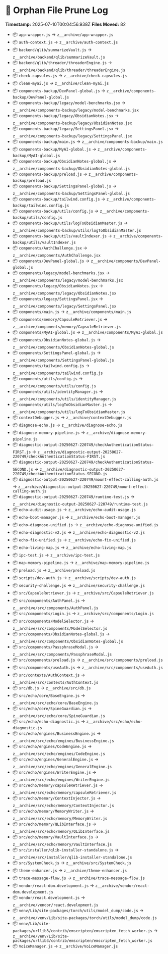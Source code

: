# 🧾 Orphan File Prune Log
**Timestamp:** 2025-07-10T00:04:56.938Z
**Files Moved:** 82

- 📦 `app-wrapper.js` → `z__archive/app-wrapper.js`
- 📦 `auth-context.js` → `z__archive/auth-context.js`
- 📦 `backend/qlib/summarizeVault.js` → `z__archive/backend/qlib/summarizeVault.js`
- 📦 `backend/qlib/threader/threaderEngine.js` → `z__archive/backend/qlib/threader/threaderEngine.js`
- 📦 `check-capsules.js` → `z__archive/check-capsules.js`
- 📦 `clean-myai.js` → `z__archive/clean-myai.js`
- 📦 `components-backup/DevPanel-global.js` → `z__archive/components-backup/DevPanel-global.js`
- 📦 `components-backup/legacy/model-benchmarks.jsx` → `z__archive/components-backup/legacy/model-benchmarks.jsx`
- 📦 `components-backup/legacy/ObsidianNotes.jsx` → `z__archive/components-backup/legacy/ObsidianNotes.jsx`
- 📦 `components-backup/legacy/SettingsPanel.jsx` → `z__archive/components-backup/legacy/SettingsPanel.jsx`
- 📦 `components-backup/main.js` → `z__archive/components-backup/main.js`
- 📦 `components-backup/MyAI-global.js` → `z__archive/components-backup/MyAI-global.js`
- 📦 `components-backup/ObsidianNotes-global.js` → `z__archive/components-backup/ObsidianNotes-global.js`
- 📦 `components-backup/preload.js` → `z__archive/components-backup/preload.js`
- 📦 `components-backup/SettingsPanel-global.js` → `z__archive/components-backup/SettingsPanel-global.js`
- 📦 `components-backup/tailwind.config.js` → `z__archive/components-backup/tailwind.config.js`
- 📦 `components-backup/utils/config.js` → `z__archive/components-backup/utils/config.js`
- 📦 `components-backup/utils/logToObsidianMaster.js` → `z__archive/components-backup/utils/logToObsidianMaster.js`
- 📦 `components-backup/utils/vaultIndexer.js` → `z__archive/components-backup/utils/vaultIndexer.js`
- 📦 `components/AuthChallenge.jsx` → `z__archive/components/AuthChallenge.jsx`
- 📦 `components/DevPanel-global.js` → `z__archive/components/DevPanel-global.js`
- 📦 `components/legacy/model-benchmarks.jsx` → `z__archive/components/legacy/model-benchmarks.jsx`
- 📦 `components/legacy/ObsidianNotes.jsx` → `z__archive/components/legacy/ObsidianNotes.jsx`
- 📦 `components/legacy/SettingsPanel.jsx` → `z__archive/components/legacy/SettingsPanel.jsx`
- 📦 `components/main.js` → `z__archive/components/main.js`
- 📦 `components/memory/CapsuleRetriever.js` → `z__archive/components/memory/CapsuleRetriever.js`
- 📦 `components/MyAI-global.js` → `z__archive/components/MyAI-global.js`
- 📦 `components/ObsidianNotes-global.js` → `z__archive/components/ObsidianNotes-global.js`
- 📦 `components/SettingsPanel-global.js` → `z__archive/components/SettingsPanel-global.js`
- 📦 `components/tailwind.config.js` → `z__archive/components/tailwind.config.js`
- 📦 `components/utils/config.js` → `z__archive/components/utils/config.js`
- 📦 `components/utils/identityManager.js` → `z__archive/components/utils/identityManager.js`
- 📦 `components/utils/logToObsidianMaster.js` → `z__archive/components/utils/logToObsidianMaster.js`
- 📦 `contextDebugger.js` → `z__archive/contextDebugger.js`
- 📦 `diagnose-echo.js` → `z__archive/diagnose-echo.js`
- 📦 `diagnose-memory-pipeline.js` → `z__archive/diagnose-memory-pipeline.js`
- 📦 `diagnostic-output-20250627-220749/checkAuthenticationStatus-FIRST.js` → `z__archive/diagnostic-output-20250627-220749/checkAuthenticationStatus-FIRST.js`
- 📦 `diagnostic-output-20250627-220749/checkAuthenticationStatus-SECOND.js` → `z__archive/diagnostic-output-20250627-220749/checkAuthenticationStatus-SECOND.js`
- 📦 `diagnostic-output-20250627-220749/mount-effect-calling-auth.js` → `z__archive/diagnostic-output-20250627-220749/mount-effect-calling-auth.js`
- 📦 `diagnostic-output-20250627-220749/runtime-test.js` → `z__archive/diagnostic-output-20250627-220749/runtime-test.js`
- 📦 `echo-audit-usage.js` → `z__archive/echo-audit-usage.js`
- 📦 `echo-boot-manager.js` → `z__archive/echo-boot-manager.js`
- 📦 `echo-diagnose-unified.js` → `z__archive/echo-diagnose-unified.js`
- 📦 `echo-diagnostic-v2.js` → `z__archive/echo-diagnostic-v2.js`
- 📦 `echo-fix-unified.js` → `z__archive/echo-fix-unified.js`
- 📦 `echo-living-map.js` → `z__archive/echo-living-map.js`
- 📦 `ipc-test.js` → `z__archive/ipc-test.js`
- 📦 `map-memory-pipeline.js` → `z__archive/map-memory-pipeline.js`
- 📦 `preload.js` → `z__archive/preload.js`
- 📦 `scripts/dev-auth.js` → `z__archive/scripts/dev-auth.js`
- 📦 `security-challenge.js` → `z__archive/security-challenge.js`
- 📦 `src/CapsuleRetriever.js` → `z__archive/src/CapsuleRetriever.js`
- 📦 `src/components/AuthPanel.js` → `z__archive/src/components/AuthPanel.js`
- 📦 `src/components/Login.js` → `z__archive/src/components/Login.js`
- 📦 `src/components/ModelSelector.js` → `z__archive/src/components/ModelSelector.js`
- 📦 `src/components/ObsidianNotes-global.js` → `z__archive/src/components/ObsidianNotes-global.js`
- 📦 `src/components/PassphraseModal.js` → `z__archive/src/components/PassphraseModal.js`
- 📦 `src/components/preload.js` → `z__archive/src/components/preload.js`
- 📦 `src/components/useAuth.js` → `z__archive/src/components/useAuth.js`
- 📦 `src/contexts/AuthContext.js` → `z__archive/src/contexts/AuthContext.js`
- 📦 `src/db.js` → `z__archive/src/db.js`
- 📦 `src/echo/core/BaseEngine.js` → `z__archive/src/echo/core/BaseEngine.js`
- 📦 `src/echo/core/SpineGuardian.js` → `z__archive/src/echo/core/SpineGuardian.js`
- 📦 `src/echo/echo-diagnostic.js` → `z__archive/src/echo/echo-diagnostic.js`
- 📦 `src/echo/engines/BusinessEngine.js` → `z__archive/src/echo/engines/BusinessEngine.js`
- 📦 `src/echo/engines/CodeEngine.js` → `z__archive/src/echo/engines/CodeEngine.js`
- 📦 `src/echo/engines/GeneralEngine.js` → `z__archive/src/echo/engines/GeneralEngine.js`
- 📦 `src/echo/engines/WriterEngine.js` → `z__archive/src/echo/engines/WriterEngine.js`
- 📦 `src/echo/memory/capsuleRetriever.js` → `z__archive/src/echo/memory/capsuleRetriever.js`
- 📦 `src/echo/memory/ContextInjector.js` → `z__archive/src/echo/memory/ContextInjector.js`
- 📦 `src/echo/memory/MemoryWriter.js` → `z__archive/src/echo/memory/MemoryWriter.js`
- 📦 `src/echo/memory/QLibInterface.js` → `z__archive/src/echo/memory/QLibInterface.js`
- 📦 `src/echo/memory/VaultInterface.js` → `z__archive/src/echo/memory/VaultInterface.js`
- 📦 `src/installer/qlib-installer-standalone.js` → `z__archive/src/installer/qlib-installer-standalone.js`
- 📦 `src/SystemCheck.js` → `z__archive/src/SystemCheck.js`
- 📦 `theme-enhancer.js` → `z__archive/theme-enhancer.js`
- 📦 `trace-message-flow.js` → `z__archive/trace-message-flow.js`
- 📦 `vendor/react-dom.development.js` → `z__archive/vendor/react-dom.development.js`
- 📦 `vendor/react.development.js` → `z__archive/vendor/react.development.js`
- 📦 `venv/Lib/site-packages/torch/utils/model_dump/code.js` → `z__archive/venv/Lib/site-packages/torch/utils/model_dump/code.js`
- 📦 `venv/Lib/site-packages/urllib3/contrib/emscripten/emscripten_fetch_worker.js` → `z__archive/venv/Lib/site-packages/urllib3/contrib/emscripten/emscripten_fetch_worker.js`
- 📦 `VoiceManager.js` → `z__archive/VoiceManager.js`